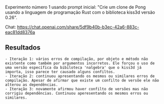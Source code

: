 
Experimento número 1 usando prompt inicial: "Crie um clone de Pong usando a linguagem de programação Rust com o biblioteca kiss3d versão 0.26".

Chat: https://chat.openai.com/share/5df9b40b-b3ec-42a6-883c-eac81dd8376a

## Resultados

    - Iteração 1: vários erros de compilação, por objeto e método não existente como também por argumentos incorretos. Ele forçou o uso de uma versão específica da bibiloteca 'nalgebra' que o kiss3d já importa, isso parece ter causado alguns confiltos.
    - Iteração 2: continuou apresentando os mesmos ou similares erros de compilação. Apesar de afirmar que existe um confilto de versõe ele não alterou as dependências.
    - Iteração 3: novamente afirmou haver confilto de versões mas não corrigiu dependências. Continuou aperesentando os mesmos erros ou similares.

